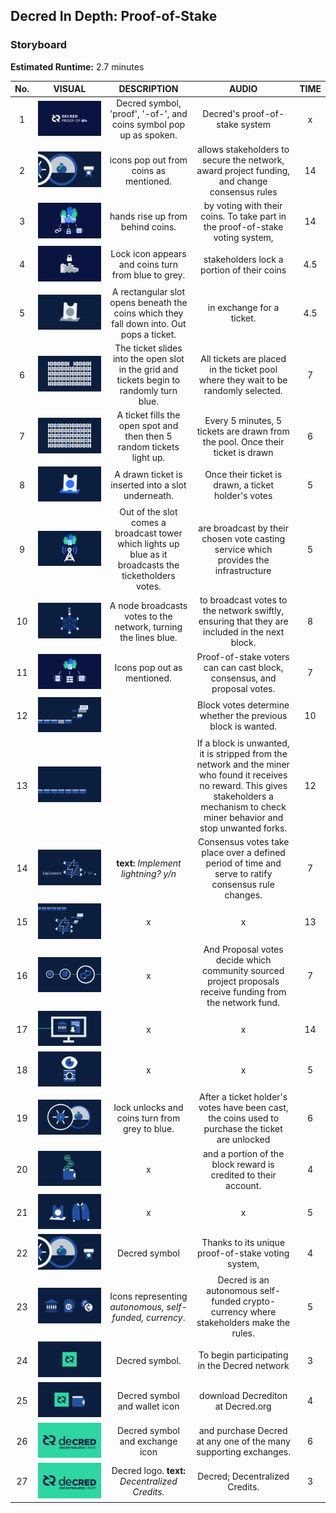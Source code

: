 ## Decred In Depth: Proof-of-Stake
### Storyboard
**Estimated Runtime:** 2.7 minutes

No. | VISUAL | DESCRIPTION | AUDIO | TIME
:-: | :----: | :---: | :---: | :--:
1 | ![Shot 1](../decredStakeVoting/img/shot_1.svg) | Decred symbol, 'proof', '-of-', and coins symbol pop up as spoken. | Decred's proof-of-stake system | x
2 | ![Shot 2](../decredStakeVoting/img/shot_2.svg) | icons pop out from coins as mentioned. | allows stakeholders to secure the network, award project funding, and change consensus rules | 14
3 | ![Shot 3](../decredStakeVoting/img/shot_3.svg) | hands rise up from behind coins. | by voting with their coins. To take part in the proof-of-stake voting system, | 14
4 | ![Shot 4](../decredStakeVoting/img/shot_4.svg) | Lock icon appears and coins turn from blue to grey. | stakeholders lock a portion of their coins | 4.5
5 | ![Shot 5](../decredStakeVoting/img/shot_5.svg) | A rectangular slot opens beneath the coins which they fall down into. Out pops a ticket. | in exchange for a ticket. | 4.5
6 | ![Shot 6](../decredStakeVoting/img/shot_6.svg) | The ticket slides into the open slot in the grid and tickets begin to randomly turn blue. | All tickets are placed in the ticket pool where they wait to be randomly selected. | 7
7 | ![Shot 7](../decredStakeVoting/img/shot_7.svg) | A ticket fills the open spot and then then 5 random tickets light up. | Every 5 minutes, 5 tickets are drawn from the pool. Once their ticket is drawn | 6 
8 | ![Shot 8](../decredStakeVoting/img/shot_8.svg) | A drawn ticket is inserted into a slot underneath. | Once their ticket is drawn, a ticket holder's votes | 5
9 |  ![Shot 9](../decredStakeVoting/img/shot_9.svg) | Out of the slot comes a broadcast tower which lights up blue as it broadcasts the ticketholders votes. | are broadcast by their chosen vote casting service which provides the infrastructure | 5
10 | ![Shot 10](../decredStakeVoting/img/shot_10.svg) | A node broadcasts votes to the network, turning the lines blue. | to broadcast votes to the network swiftly, ensuring that they are included in the next block. | 8
11 | ![Shot 11](../decredStakeVoting/img/shot_11.svg) | Icons pop out as mentioned. | Proof-of-stake voters can can cast block, consensus, and proposal votes. | 7
12 | ![Shot 12](../decredStakeVoting/img/shot_12.svg) |  | Block votes determine whether the previous block is wanted. | 10 
13 | ![Shot 13](../decredStakeVoting/img/shot_13.svg) |  | If a block is unwanted, it is stripped from the network and the miner who found it receives no reward. This gives stakeholders a mechanism to check miner behavior and stop unwanted forks. | 12
14 | ![Shot 14](../decredStakeVoting/img/shot_14.svg) | **text:** *Implement lightning? y/n* | Consensus votes take place over a defined period of time and serve to ratify consensus rule changes. | 7
15 | ![Shot 15](../decredStakeVoting/img/shot_15.svg) | x | x | 13
16 | ![Shot 16](../decredStakeVoting/img/shot_16.svg) | x | And Proposal votes decide which community sourced project proposals receive funding from the network fund. | 7
17 | ![Shot 17](../decredStakeVoting/img/shot_17.svg) | x | x | 14
18 | ![Shot 18](../decredStakeVoting/img/shot_18.svg) | x | x | 5
19 |  ![Shot 19](../decredStakeVoting/img/shot_19.svg) | lock unlocks and coins turn from grey to blue. | After a ticket holder's votes have been cast, the coins used to purchase the ticket are unlocked | 6
20 | ![Shot 20](../decredStakeVoting/img/shot_20.svg) | x | and a portion of the block reward is credited to their account. | 4
21 | ![Shot 21](../decredStakeVoting/img/shot_21.svg) | x | x | 5
22 |  ![Shot 22](../decredStakeVoting/img/shot_2.svg) | Decred symbol | Thanks to its unique proof-of-stake voting system, | 4
23 | ![Shot 23](../decredStakeVoting/img/shot_23.svg) | Icons representing *autonomous, self-funded, currency*. | Decred is an autonomous self-funded crypto-currency where stakeholders make the rules. | 5
24 | ![Shot 24](../decredStakeVoting/img/shot_24.svg) | Decred symbol. | To begin participating in the Decred network | 3
25 |  ![Shot 25](../decredStakeVoting/img/shot_25.svg) | Decred symbol and wallet icon | download Decrediton at Decred.org  | 4 
26 |  ![Shot 26](../decredStakeVoting/img/shot_26.svg) | Decred symbol and exchange icon | and purchase Decred at any one of the many supporting exchanges. | 6
27 | ![Shot 27](../decredStakeVoting/img/shot_27.svg) | Decred logo. **text:** *Decentralized Credits.* | Decred; Decentralized Credits. | 3
